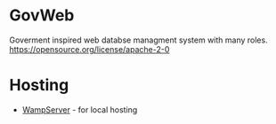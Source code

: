 # GovWeb
Goverment inspired web databse managment system with many roles.
https://opensource.org/license/apache-2-0
# Hosting
- [WampServer](https://sourceforge.net/projects/wampserver/) - for local hosting 
